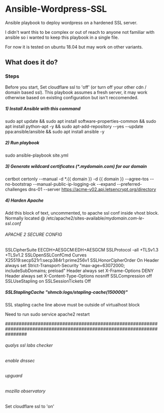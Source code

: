 # Ansible-Wordpress-SSL
Ansible playbook to deploy wordpress on a hardened SSL server.

I didn't want this to be complex or out of reach to anyone not familiar with ansible so i wanted to keep this playbook in a single file.

For now it is tested on ubuntu 18.04 but may work on other variants.

## What does it do?

### Steps

Before you start, Set cloudflare ssl to 'off' (or turn off your other cdn / domain based ssl). This playbook assumes a fresh server, it may work otherwise based on existing configuration but isn't reccomended.

##### 1) Install Ansible with this command
sudo apt update && sudo apt install software-properties-common && sudo apt install python-apt -y && sudo apt-add-repository --yes --update ppa:ansible/ansible && sudo apt install ansible -y

##### 2) Run playbook
sudo ansible-playbook site.yml

##### 3) Generate wildcard certificates (*.mydomain.com) for our domain 
certbot certonly --manual -d *.{{ domain }} -d {{ domain }} --agree-tos --no-bootstrap --manual-public-ip-logging-ok --expand --preferred-challenges dns-01 --server https://acme-v02.api.letsencrypt.org/directory

##### 4) Harden Apache
Add this block of text, uncommented, to apache ssl conf inside vhost block. Normally located @ /etc/apache2/sites-available/*mydomain.com-le-ssl.conf*

######     APACHE 2 SECURE CONFIG                                                                                     

SSLCipherSuite EECDH+AESGCM:EDH+AESGCM
SSLProtocol -all +TLSv1.3 +TLSv1.2
SSLOpenSSLConfCmd Curves X25519:secp521r1:secp384r1:prime256v1
SSLHonorCipherOrder On
Header always set Strict-Transport-Security "max-age=63072000; includeSubDomains; preload"
Header always set X-Frame-Options DENY
Header always set X-Content-Type-Options nosniff
SSLCompression off
SSLUseStapling on
SSLSessionTickets Off


#####     SSLStaplingCache "shmcb:logs/stapling-cache(150000)"

SSL stapling cache line above must be outside of virtualhost block

Need to run sudo service apache2 restart 

########################################################################################################################
###### qualys ssl labs checker
###### enable dnssec
###### upguard
###### mozilla observatory

Set cloudflare ssl to 'on'
